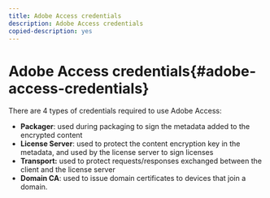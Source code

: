 ```yaml
---
title: Adobe Access credentials
description: Adobe Access credentials
copied-description: yes
---
```


# Adobe Access credentials{#adobe-access-credentials}

There are 4 types of credentials required to use Adobe Access:

* **Packager**: used during packaging to sign the metadata added to the encrypted content 
* **License Server**: used to protect the content encryption key in the metadata, and used by the license server to sign licenses 
* **Transport:** used to protect requests/responses exchanged between the client and the license server 
* **Domain CA**: used to issue domain certificates to devices that join a domain.

